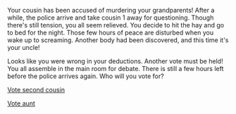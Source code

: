 Your cousin has been accused of murdering your grandparents! After a while, the police arrive and take cousin 1 away for questioning. Though there's still tension, you all seem relieved. 
You decide to hit the hay and go to bed for the night. Those few hours of peace are disturbed when you wake up to screaming. Another body had been discovered, and this time it's your uncle!   

Looks like you were wrong in your deductions. Another vote must be held! You all assemble in the main room for debate. There is still a few hours left before the police arrives again. Who will you vote for?   

[Vote second cousin](../endings/badend2.md)

[Vote aunt](../endings/goodend.md)

